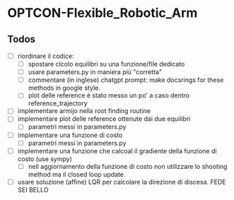 # OPTCON-Flexible_Robotic_Arm

## Todos

- [ ] riordinare il codice:
    - [ ] spostare clcolo equilibri su una funzione/file dedicato
    - [ ] usare parameters.py in maniera più "corretta"
    - [ ] commentare (in inglese) chatgpt prompt: make docsrings for these methods in google style.
    - [ ] plot delle reference è stato messo un po' a caso dentro reference_trajectory
- [ ] implementare armijo nella root finding routine
- [ ] implementare plot delle reference ottenute dai due equilibri
    - [ ] parametri messi in parameters.py
- [ ] implementare una funzione di costo
    - [ ] parametri messi in parameters.py
- [ ] implementare una funzione che calcoal il gradiente della funzione di costo (use sympy)
    - [ ] nell aggiornamento della funzione di costo non utilizzare lo shooting method ma il closed loop update.
- [ ] usare soluzione (affine) LQR per calcolare la direzione di discesa.
FEDE SEI BELLO